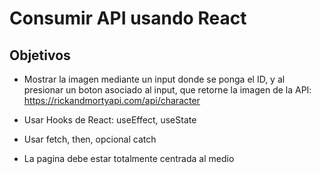 # Consumir API usando React

## Objetivos

- Mostrar la imagen mediante un input donde se ponga el ID, y al presionar un boton asociado al input, que retorne la imagen de la API: https://rickandmortyapi.com/api/character

- Usar Hooks de React: useEffect, useState

- Usar fetch, then, opcional catch

- La pagina debe estar totalmente centrada al medio
